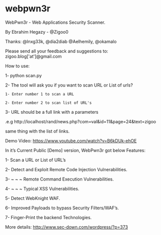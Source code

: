 webpwn3r
========

WebPwn3r - Web Applications Security Scanner.

By Ebrahim Hegazy - @Zigoo0

Thanks: @lnxg33k, @dia2diab @Aelhemily, @okamalo 

Please send all your feedback and suggestions to: zigoo.blog['at']@gmail.com

How to use:

1- python scan.py

2- The tool will ask you if you want to scan URL or List of urls?

    1- Enter number 1 to scan a URL
    
    2- Enter number 2 to scan list of URL's
    
3- URL should be a full link with a parameters

.e.g http://localhost/rand/news.php?com=val&id=11&page=24&text=zigoo

same thing with the list of links.

Demo Video: https://www.youtube.com/watch?v=B6kDUk-ehOE

In it’s Current Public [Demo] version, WebPwn3r got below Features:

1- Scan a URL or List of URL’s

2- Detect and Exploit Remote Code  Injection Vulnerabilities.

3- ~ ~ ~ Remote Command  Execution Vulnerabilities.

4- ~ ~ ~ Typical XSS Vulnerabilities.

5- Detect WebKnight WAF.

6- Improved Payloads to bypass Security Filters/WAF’s.

7- Finger-Print the backend Technologies.

More details: http://www.sec-down.com/wordpress/?p=373
